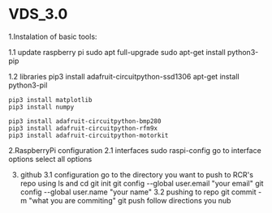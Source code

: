 # VDS_3.0
1.Instalation of basic tools:

  1.1 update raspberry pi
    sudo apt full-upgrade
    sudo apt-get install python3-pip

  1.2 libraries
    pip3 install adafruit-circuitpython-ssd1306
    apt-get install python3-pil

    pip3 install matplotlib
    pip3 install numpy

    pip3 install adafruit-circuitpython-bmp280 
    pip3 install adafruit-circuitpython-rfm9x
    pip3 install adafruit-circuitpython-motorkit

2.RaspberryPi configuration
  2.1 interfaces
    sudo raspi-config
    go to interface options
    select all options

3. github
  3.1 configuration
    go to the directory you want to push to RCR's repo using ls and cd
    git init
    git config --global user.email "your email"
    git config --global user.name "your name"
  3.2 pushing to repo
    git commit -m "what you are commiting"
    git push
      follow directions you nub
